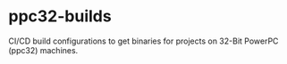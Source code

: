 # ppc32-builds
CI/CD build configurations to get binaries for projects on 32-Bit PowerPC (ppc32) machines.
